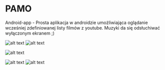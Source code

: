 # PAMO
Android-app - Prosta aplikacja w androidzie umożliwiająca oglądanie wcześniej zdefiniowanej listy filmów z youtube. 
Muzyki da się odsłuchiwać wyłączonym ekranem ;)

![alt text](http://i.imgur.com/rdsK54n.png)
![alt text](http://i.imgur.com/VDyX5eW.png)

![alt text](http://i.imgur.com/6wlLda2.png)

![alt text](http://i.imgur.com/LPFR7Wf.png)
![alt text](http://i.imgur.com/SXIIwIM.png)

